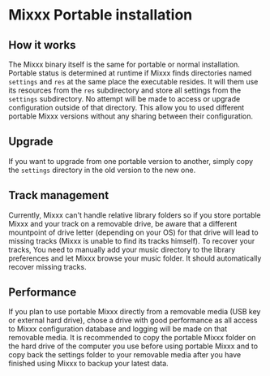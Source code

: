 # Mixxx Portable installation

## How it works

The Mixxx binary itself is the same for portable or normal installation.
Portable status is determined at runtime if Mixxx finds directories named
`settings` and `res` at the same place the executable resides.
It will them use its resources from the `res` subdirectory and store all
settings from the `settings` subdirectory. No attempt will be made to access or
upgrade configuration outside of that directory. This allow you to used
different portable Mixxx versions without any sharing between their
configuration.

## Upgrade

If you want to upgrade from one portable version to another, simply copy the
`settings` directory in the old version to the new one.

## Track management

Currently, Mixxx can't handle relative library folders so if you store portable
Mixxx and your track on a removable drive, be aware that a different mountpoint
of drive letter (depending on your OS) for that drive will lead to missing
tracks (Mixxx is unable to find its tracks himself).
To recover your tracks, You need to manually add your music directory to the
library preferences and let Mixxx browse your music folder. It should
automatically recover missing tracks.

## Performance

If you plan to use portable Mixxx directly from a removable media (USB key or
external hard drive), chose a drive with good performance as all access to
Mixxx configuration database and logging will be made on that removable media.
It is recommended to copy the portable Mixxx folder on the hard drive of the
computer you use before using portable Mixxx and to copy back the settings
folder to your removable media after you have finished using Mixxx to backup
your latest data.
